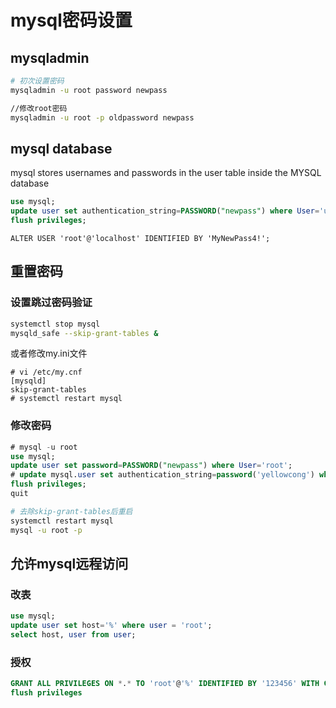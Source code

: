 # mysql密码设置

## mysqladmin

```sh
# 初次设置密码
mysqladmin -u root password newpass

//修改root密码
mysqladmin -u root -p oldpassword newpass
```

## mysql database

mysql stores usernames and passwords in the user table inside the MYSQL database

```sql
use mysql;
update user set authentication_string=PASSWORD("newpass") where User='username';
flush privileges;
```

```
ALTER USER 'root'@'localhost' IDENTIFIED BY 'MyNewPass4!';
```

## 重置密码

### 设置跳过密码验证

```sh
systemctl stop mysql
mysqld_safe --skip-grant-tables &
```

或者修改my.ini文件
```
# vi /etc/my.cnf
[mysqld]
skip-grant-tables
# systemctl restart mysql
```

### 修改密码

```sql
# mysql -u root
use mysql;
update user set password=PASSWORD("newpass") where User='root';
# update mysql.user set authentication_string=password('yellowcong') where user='root' and Host = 'localhost';
flush privileges;
quit
```

```sh
# 去除skip-grant-tables后重启
systemctl restart mysql
mysql -u root -p
```

## 允许mysql远程访问

### 改表

```sql
use mysql;
update user set host='%' where user = 'root';
select host, user from user;
```

### 授权

```sql
GRANT ALL PRIVILEGES ON *.* TO 'root'@'%' IDENTIFIED BY '123456' WITH GRANT OPTION;
flush privileges
```
